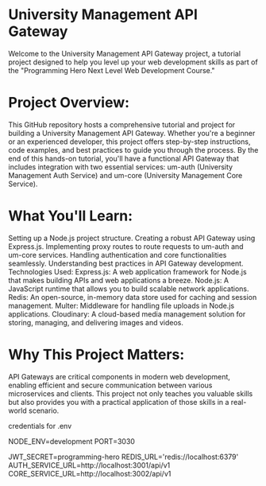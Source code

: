 # University Management API Gateway

Welcome to the University Management API Gateway project, a tutorial project designed to help you level up your web development skills as part of the "Programming Hero Next Level Web Development Course."

# Project Overview:

This GitHub repository hosts a comprehensive tutorial and project for building a University Management API Gateway. Whether you're a beginner or an experienced developer, this project offers step-by-step instructions, code examples, and best practices to guide you through the process. By the end of this hands-on tutorial, you'll have a functional API Gateway that includes integration with two essential services: um-auth (University Management Auth Service) and um-core (University Management Core Service).

# What You'll Learn:

Setting up a Node.js project structure.
Creating a robust API Gateway using Express.js.
Implementing proxy routes to route requests to um-auth and um-core services.
Handling authentication and core functionalities seamlessly.
Understanding best practices in API Gateway development.
Technologies Used:
Express.js: A web application framework for Node.js that makes building APIs and web applications a breeze.
Node.js: A JavaScript runtime that allows you to build scalable network applications.
Redis: An open-source, in-memory data store used for caching and session management.
Multer: Middleware for handling file uploads in Node.js applications.
Cloudinary: A cloud-based media management solution for storing, managing, and delivering images and videos.

# Why This Project Matters:

API Gateways are critical components in modern web development, enabling efficient and secure communication between various microservices and clients. This project not only teaches you valuable skills but also provides you with a practical application of those skills in a real-world scenario.

credentials for .env

NODE_ENV=development
PORT=3030

JWT_SECRET=programming-hero
REDIS_URL='redis://localhost:6379'
AUTH_SERVICE_URL=http://localhost:3001/api/v1
CORE_SERVICE_URL=http://localhost:3002/api/v1
